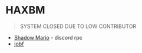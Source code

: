 # HAXBM

> SYSTEM CLOSED DUE TO LOW CONTRIBUTOR

- [Shadow Mario](https://github.com/shadowmario) - discord rpc 
- [jobf](https://github.com/jobf)
